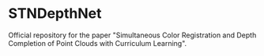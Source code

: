 # STNDepthNet
Official repository for the paper "Simultaneous Color Registration and Depth Completion of Point Clouds with Curriculum Learning".
